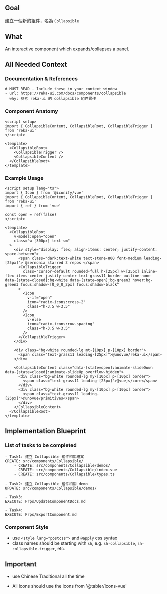 ## Goal

建立一個新的組件，名為 `Collapsible`

## What

An interactive component which expands/collapses a panel.

## All Needed Context

### Documentation & References

```
# MUST READ - Include these in your context window
- url: https://reka-ui.com/docs/components/collapsible
  why: 參考 reka-ui 的 collapsible 組件實作
```

### Component Anatomy

```
<script setup>
import { CollapsibleContent, CollapsibleRoot, CollapsibleTrigger } from 'reka-ui'
</script>

<template>
  <CollapsibleRoot>
    <CollapsibleTrigger />
    <CollapsibleContent />
  </CollapsibleRoot>
</template>
```

### Example Usage

```
<script setup lang="ts">
import { Icon } from '@iconify/vue'
import { CollapsibleContent, CollapsibleRoot, CollapsibleTrigger } from 'reka-ui'
import { ref } from 'vue'

const open = ref(false)
</script>

<template>
  <CollapsibleRoot
    v-model:open="open"
    class="w-[300px] text-sm"
  >
    <div style="display: flex; align-items: center; justify-content: space-between">
      <span class="dark:text-white text-stone-800 font-medium leading-[25px]"> @zernonia starred 3 repos </span>
      <CollapsibleTrigger
        class="cursor-default rounded-full h-[25px] w-[25px] inline-flex items-center justify-center text-grass11 border outline-none data-[state=closed]:bg-white data-[state=open]:bg-green3 hover:bg-green3 focus:shadow-[0_0_0_2px] focus:shadow-black"
      >
        <Icon
          v-if="open"
          icon="radix-icons:cross-2"
          class="h-3.5 w-3.5"
        />
        <Icon
          v-else
          icon="radix-icons:row-spacing"
          class="h-3.5 w-3.5"
        />
      </CollapsibleTrigger>
    </div>

    <div class="bg-white rounded-lg mt-[10px] p-[10px] border">
      <span class="text-grass11 leading-[25px]">@unovue/reka-ui</span>
    </div>

    <CollapsibleContent class="data-[state=open]:animate-slideDown data-[state=closed]:animate-slideUp overflow-hidden">
      <div class="bg-white rounded-lg my-[10px] p-[10px] border">
        <span class="text-grass11 leading-[25px]">@vuejs/core</span>
      </div>
      <div class="bg-white rounded-lg my-[10px] p-[10px] border">
        <span class="text-grass11 leading-[25px]">@unovue/primitives</span>
      </div>
    </CollapsibleContent>
  </CollapsibleRoot>
</template>
```

## Implementation Blueprint

### List of tasks to be completed

```
- Task1: 建立 Collapsible 組件相關檔案
CREATE: src/components/Collapsible/
    - CREATE: src/components/Collapsible/demos/
    - CREATE: src/components/Collapsible/index.vue
    - CREATE: src/components/Collapsible/types.ts

- Task2: 建立 Collapsible 組件相關 demo
UPDATE: src/components/Collapsible/demos/

- Task3:
EXECUTE: Prps/UpdateComponentDocs.md

- Task4:
EXECUTE: Prps/ExportComponent.md
```

### Component Style

- use `<style lang="postcss">` and `@apply` css syntax
- class names should be starting with `sh`, e.g. `sh-collapsible`, `sh-collapsible-trigger`, etc.

## Important

- use Chinese Traditional all the time

- All icons should use the icons from '@tabler/icons-vue'

